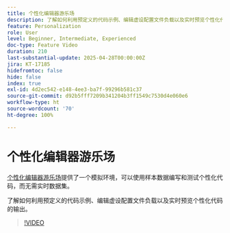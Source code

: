 ```yaml
---
title: 个性化编辑器游乐场
description: 了解如何利用预定义的代码示例、编辑虚设配置文件负载以及实时预览个性化代码的输出。
feature: Personalization
role: User
level: Beginner, Intermediate, Experienced
doc-type: Feature Video
duration: 210
last-substantial-update: 2025-04-28T00:00:00Z
jira: KT-17185
hidefromtoc: false
hide: false
index: true
exl-id: 4d2ec542-e148-4ee3-ba7f-99296b581c37
source-git-commit: d92b5fff7209b341204b3ff1549c7530d4e060e6
workflow-type: ht
source-wordcount: '70'
ht-degree: 100%

---
```


# 个性化编辑器游乐场

[个性化编辑器游乐场](https://experienceleague.adobe.com/zh-hans/apps/journey-optimizer/ajo-personalization#)提供了一个模拟环境，可以使用样本数据编写和测试个性化代码，而无需实时数据集。

了解如何利用预定义的代码示例、编辑虚设配置文件负载以及实时预览个性化代码的输出。

>[!VIDEO](https://video.tv.adobe.com/v/3475962/?captions=chi_hans&learn=on&enablevpops)

